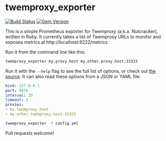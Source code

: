 # twemproxy_exporter
[![Build Status](https://travis-ci.org/xavierholt/twemproxy_exporter.svg?branch=master)](https://travis-ci.org/xavierholt/twemproxy_exporter)
[![Gem Version](https://badge.fury.io/rb/twemproxy_exporter.svg)](https://rubygems.org/gems/twemproxy_exporter)

This is a simple Prometheus exporter for Twemproxy (a.k.a. Nutcracker), written
in Ruby.  It currently takes a list of Twemproxy URLs to monitor and exposes
metrics at http://localhost:9222/metrics

Run it from the command line like this:

```sh
twemproxy_exporter my.proxy.host my.other.proxy.host:33333
```

Run it with the `--help` flag to see the full list of options, or check out [the
source](https://github.com/xavierholt/twemproxy_exporter/blob/master/bin/twemproxy_exporter).
It can also read these options from a JSON or YAML file:

```yml
bind: 127.0.0.1
port: 9876
interval: 10
timeout: 2
proxies:
- my.twemproxy.host
- my.other.twemproxy.host:33333
```

```sh
twemproxy_exporter -f config.yml
```

Pull requests welcome!

